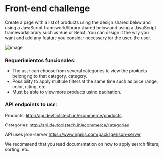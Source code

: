 # Front-end challenge

Create a page with a list of products using the design shared below and using a JavaScript framework/library
shared below and using a JavaScript framework/library such as Vue or React. You can
design it the way you want and add any feature you consider necessary for the user.
the user.

![image](https://user-images.githubusercontent.com/34925280/197419796-b784d9d6-385b-49bb-ae9a-00fec4950084.png)

### Requerimientos funcionales:

- The user can choose from several categories to view the products belonging to that category.
  category.
- Possibility to apply multiple filters at the same time such as price range, color, rating, etc.
- Must be able to view more products using pagination.

### API endpoints to use:

Products: http://api.devtoolstech.in/ecommerce/products

Categories: http://api.devtoolstech.in/ecommerce/categories

API uses json-server https://www.npmjs.com/package/json-server

We recommend that you read
documentation on how to apply search filters, sorting, etc.
